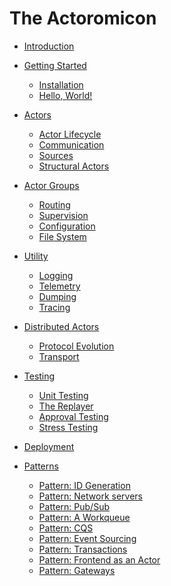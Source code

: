 # The Actoromicon

- [Introduction](ch01-00-introduction.md)

- [Getting Started]()
    - [Installation]()
    - [Hello, World!]()

- [Actors](ch03-00-actors.md)
    - [Actor Lifecycle](ch03-01-actor-lifecycle.md)
    - [Communication](ch03-02-communication.md)
    - [Sources]()
    - [Structural Actors]()

- [Actor Groups](ch04-00-groups.md)
    - [Routing]()
    - [Supervision]()
    - [Configuration]()
    - [File System](ch04-04-file-system.md)

- [Utility]()
    - [Logging]()
    - [Telemetry](ch05-02-telemetry.md)
    - [Dumping](ch05-03-dumping.md)
    - [Tracing](ch05-04-tracing.md)

- [Distributed Actors]()
    - [Protocol Evolution]()
    - [Transport]()

- [Testing]()
    - [Unit Testing]()
    - [The Replayer]()
    - [Approval Testing]()
    - [Stress Testing]()

- [Deployment]()

- [Patterns]()
    - [Pattern: ID Generation](ch09-01-id-generation.md)
    - [Pattern: Network servers]()
    - [Pattern: Pub/Sub]()
    - [Pattern: A Workqueue]()
    - [Pattern: CQS]()
    - [Pattern: Event Sourcing]()
    - [Pattern: Transactions]()
    - [Pattern: Frontend as an Actor]()
    - [Pattern: Gateways]()
